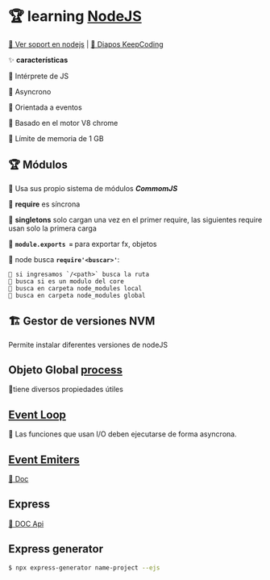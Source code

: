 # 🏆 learning [NodeJS](https://nodejs.org/dist/latest-v12.x/docs/api/)

[📎 Ver soport en nodejs](https://node.green/) | [📎 Diapos KeepCoding](https://drive.google.com/file/d/1m8t2xlq9W_b_Snk3CiRoFmXD2lkml7oF/view?usp=sharing)

✨ **características**

🦜 Intérprete de JS

🦜 Asyncrono

🦜 Orientada a eventos

🦜 Basado en el motor V8 chrome

🦜 Límite de memoria de 1 GB

## 🏆 Módulos

🦜 Usa sus propio sistema de módulos ***CommomJS***

🦜 **require** es síncrona

🦜 **singletons** solo cargan una vez en el primer require, las siguientes require usan solo la primera carga

🦜 **`module.exports =`** para exportar fx, objetos

🦜 node busca **`require'<buscar>'`**:

    🚀 si ingresamos `/<path>` busca la ruta
    🚀 busca si es un modulo del core
    🚀 busca en carpeta node_modules local
    🚀 busca en carpeta node_modules global

## 🏗 Gestor de versiones NVM

Permite instalar diferentes versiones de nodeJS

## Objeto Global [process](process.js)

🦜tiene diversos propiedades útiles

## [Event Loop](eventloop.js)

🦜 Las funciones que usan I/O deben ejecutarse de forma asyncrona.

## [Event Emiters](eventEmitter.js)

[📎 Doc](https://nodejs.org/dist/latest-v12.x/docs/api/events.html#events_class_eventemitter)

## Express

[📎 DOC Api](http://expressjs.com/en/4x/api.html)

## Express generator

```bash
$ npx express-generator name-project --ejs
```

